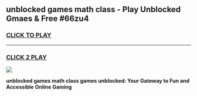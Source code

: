 
## unblocked games math class - Play Unblocked Gmaes & Free #66zu4
<h3>
<a href="https://news.freeplayer.one?title=unblocked_games_math_class&ref=24F">CLICK TO PLAY</a></h3>
<hr>

<h3>
<a href="https://news.freeplayer.one?title=unblocked_games_math_class&ref=24F">CLICK 2 PLAY</a>
  
</h3>

<a href="https://news.freeplayer.one?title=unblocked_games_math_class&ref=24F/"><img src="https://clearcache.store/games.png"></a>


**unblocked games math class games unblocked: Your Gateway to Fun and Accessible Online Gaming**
